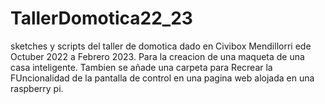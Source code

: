 # TallerDomotica22_23
sketches  y scripts del taller de domotica dado en Civibox Mendillorri ede Octuber 2022 a Febrero 2023. Para la creacion de una maqueta de una casa inteligente.
Tambien se añade una carpeta para Recrear la FUncionalidad de la pantalla de control en una pagina web alojada en una raspberry pi.
